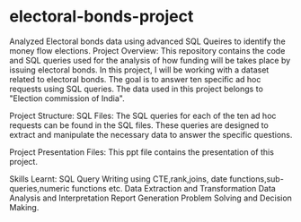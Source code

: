 # electoral-bonds-project
  Analyzed Electoral bonds data using advanced SQL Queires to identify the money flow elections.
Project Overview:
This repository contains the code and SQL queries used for the analysis of how funding will be takes place by issuing electoral bonds. In this project, I will be working with a dataset related to electoral bonds. The goal is to answer ten specific ad hoc requests using SQL queries. The data used in this project belongs to "Election commission of India".

Project Structure:
SQL Files: The SQL queries for each of the ten ad hoc requests can be found in the SQL files. These queries are designed to extract and manipulate the necessary data to answer the specific questions.

Project Presentation Files: This ppt file contains the presentation of this project.

Skills Learnt:
SQL Query Writing using CTE,rank,joins, date functions,sub-queries,numeric functions etc.
Data Extraction and Transformation
Data Analysis and Interpretation
Report Generation
Problem Solving and Decision Making.
